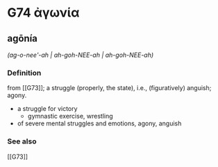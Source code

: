 # G74 ἀγωνία

## agōnía

_(ag-o-nee'-ah | ah-goh-NEE-ah | ah-goh-NEE-ah)_

### Definition

from [[G73]]; a struggle (properly, the state), i.e., (figuratively) anguish; agony.

- a struggle for victory
  - gymnastic exercise, wrestling
- of severe mental struggles and emotions, agony, anguish

### See also

[[G73]]

